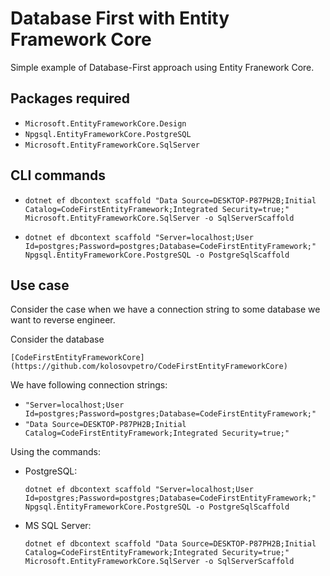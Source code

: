 # Database First with Entity Framework Core

Simple example of Database-First approach using Entity Franework Core.

## Packages required

- `Microsoft.EntityFrameworkCore.Design`
- `Npgsql.EntityFrameworkCore.PostgreSQL`
- `Microsoft.EntityFrameworkCore.SqlServer`

## CLI commands

- `dotnet ef dbcontext scaffold "Data Source=DESKTOP-P87PH2B;Initial Catalog=CodeFirstEntityFramework;Integrated Security=true;" Microsoft.EntityFrameworkCore.SqlServer -o SqlServerScaffold`

- `dotnet ef dbcontext scaffold "Server=localhost;User Id=postgres;Password=postgres;Database=CodeFirstEntityFramework;" Npgsql.EntityFrameworkCore.PostgreSQL -o PostgreSqlScaffold`

## Use case

Consider the case when we have a connection string to some database we want to reverse engineer. 

Consider the database 

	[CodeFirstEntityFrameworkCore](https://github.com/kolosovpetro/CodeFirstEntityFrameworkCore)

We have following connection strings:

- `"Server=localhost;User Id=postgres;Password=postgres;Database=CodeFirstEntityFramework;"`
- `"Data Source=DESKTOP-P87PH2B;Initial Catalog=CodeFirstEntityFramework;Integrated Security=true;"`

Using the commands: 

- PostgreSQL: 

	`dotnet ef dbcontext scaffold "Server=localhost;User Id=postgres;Password=postgres;Database=CodeFirstEntityFramework;" Npgsql.EntityFrameworkCore.PostgreSQL -o PostgreSqlScaffold`

- MS SQL Server: 

	`dotnet ef dbcontext scaffold "Data Source=DESKTOP-P87PH2B;Initial Catalog=CodeFirstEntityFramework;Integrated Security=true;" Microsoft.EntityFrameworkCore.SqlServer -o SqlServerScaffold`